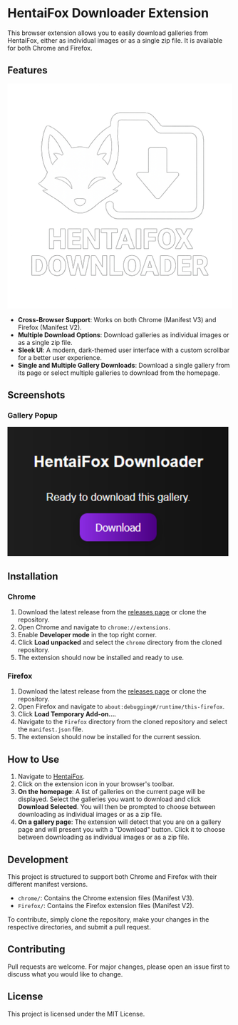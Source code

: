 # HentaiFox Downloader Extension

This browser extension allows you to easily download galleries from HentaiFox, either as individual images or as a single zip file. It is available for both Chrome and Firefox.

## Features

![Extension Icon](original.png)

-   **Cross-Browser Support**: Works on both Chrome (Manifest V3) and Firefox (Manifest V2).
-   **Multiple Download Options**: Download galleries as individual images or as a single zip file.
-   **Sleek UI**: A modern, dark-themed user interface with a custom scrollbar for a better user experience.
-   **Single and Multiple Gallery Downloads**: Download a single gallery from its page or select multiple galleries to download from the homepage.

## Screenshots

### Gallery Popup

![Gallery Popup](extension.PNG)

## Installation

### Chrome

1.  Download the latest release from the [releases page](https://github.com/Yui007/hentaifox_extension/releases) or clone the repository.
2.  Open Chrome and navigate to `chrome://extensions`.
3.  Enable **Developer mode** in the top right corner.
4.  Click **Load unpacked** and select the `chrome` directory from the cloned repository.
5.  The extension should now be installed and ready to use.

### Firefox

1.  Download the latest release from the [releases page](https://github.com/Yui007/hentaifox_extension/releases) or clone the repository.
2.  Open Firefox and navigate to `about:debugging#/runtime/this-firefox`.
3.  Click **Load Temporary Add-on...**.
4.  Navigate to the `Firefox` directory from the cloned repository and select the `manifest.json` file.
5.  The extension should now be installed for the current session.

## How to Use

1.  Navigate to [HentaiFox](https://hentaifox.com/).
2.  Click on the extension icon in your browser's toolbar.
3.  **On the homepage**: A list of galleries on the current page will be displayed. Select the galleries you want to download and click **Download Selected**. You will then be prompted to choose between downloading as individual images or as a zip file.
4.  **On a gallery page**: The extension will detect that you are on a gallery page and will present you with a "Download" button. Click it to choose between downloading as individual images or as a zip file.

## Development

This project is structured to support both Chrome and Firefox with their different manifest versions.

-   `chrome/`: Contains the Chrome extension files (Manifest V3).
-   `Firefox/`: Contains the Firefox extension files (Manifest V2).

To contribute, simply clone the repository, make your changes in the respective directories, and submit a pull request.

## Contributing

Pull requests are welcome. For major changes, please open an issue first to discuss what you would like to change.

## License

This project is licensed under the MIT License.